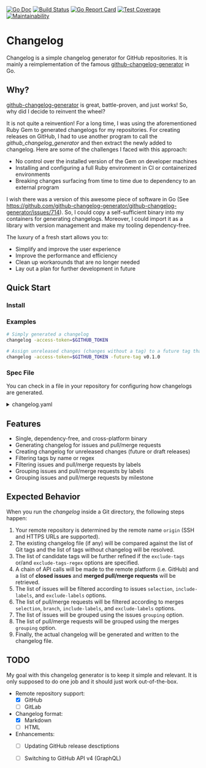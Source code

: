 [![Go Doc][godoc-image]][godoc-url]
[![Build Status][workflow-image]][workflow-url]
[![Go Report Card][goreport-image]][goreport-url]
[![Test Coverage][coverage-image]][coverage-url]
[![Maintainability][maintainability-image]][maintainability-url]

# Changelog

Changelog is a simple changelog generator for GitHub repositories.
It is mainly a reimplementation of the famous [github-changelog-generator](https://github.com/github-changelog-generator/github-changelog-generator) in Go.

## Why?

[github-changelog-generator](https://github.com/github-changelog-generator/github-changelog-generator) is great, battle-proven, and just works! So, why did I decide to reinvent the wheel?

It is not quite a reinvention!
For a long time, I was using the aforementioned Ruby Gem to generated changelogs for my repositories.
For creating releases on GitHub, I had to use another program to call the *github_changelog_generator* and then extract the newly added to changelog.
Here are some of the challenges I faced with this approach:

  - No control over the installed version of the Gem on developer machines
  - Installing and configuring a full Ruby environment in CI or containerized environments
  - Breaking changes surfacing from time to time due to dependency to an external program

I wish there was a version of this awesome piece of software in Go
(See https://github.com/github-changelog-generator/github-changelog-generator/issues/714).
So, I could copy a self-sufficient binary into my containers for generating changelogs.
Moreover, I could import it as a library with version management and make my tooling dependency-free.

The luxury of a fresh start allows you to:

  - Simplify and improve the user experience
  - Improve the performance and efficiency
  - Clean up workarounds that are no longer needed
  - Lay out a plan for further development in future

## Quick Start

### Install

### Examples

```bash
# Simply generated a changelog
changelog -access-token=$GITHUB_TOKEN

# Assign unreleased changes (changes without a tag) to a future tag that has not been yet created.
changelog -access-token=$GITHUB_TOKEN -future-tag v0.1.0
```

### Spec File

You can check in a file in your repository for configuring how changelogs are generated.

<details>
  <summary>changelog.yaml</summary>

```yaml
general:
  file: CHANGELOG.md
  base: HISTORY.md
  print: true
  verbose: false

tags:
  exclude: [ prerelease, candidate ]
  exclude-regex: (.*)-(alpha|beta)

issues:
  selection: labeled
  include-labels: [ breaking, bug, defect, deprecated, enhancement, feature, highlight, improvement, incompatible, privacy, removed, security, summary ]
  exclude-labels: [ documentation, duplicate, invalid, question, wontfix ]
  grouping: milestone
  summary-labels: [ summary, highlight ]
  removed-labels: [ removed ]
  breaking-labels: [ breaking, incompatible ]
  deprecated-labels: [ deprecated ]
  feature-labels: [ feature ]
  enhancement-labels: [ enhancement, improvement ]
  bug-labels: [ bug, defect ]
  security-labels: [ security, privacy ]

merges:
  selection: labeled
  branch: production
  include-labels: [ breaking, bug, defect, deprecated, enhancement, feature, highlight, improvement, incompatible, privacy, removed, security, summary ]
  exclude-labels: [ documentation, duplicate, invalid, question, wontfix ]
  grouping: label
  summary-labels: [ summary, highlight ]
  removed-labels: [ removed ]
  breaking-labels: [ breaking, incompatible ]
  deprecated-labels: [ deprecated ]
  feature-labels: [ feature ]
  enhancement-labels: [ enhancement, improvement ]
  bug-labels: [ bug, defect ]
  security-labels: [ security, privacy ]

content:
  release-url: https://storage.artifactory.com/project/releases/{tag}
```
</details>

## Features

  - Single, dependency-free, and cross-platform binary
  - Generating changelog for issues and pull/merge requests
  - Creating changelog for unreleased changes (future or draft releases)
  - Filtering tags by name or regex
  - Filtering issues and pull/merge requests by labels
  - Grouping issues and pull/merge requests by labels
  - Grouping issues and pull/merge requests by milestone

## Expected Behavior

When you run the _changelog_ inside a Git directory, the following steps happen:

  1. Your remote repository is determined by the remote name `origin` (SSH and HTTPS URLs are supported).
  1. The existing changelog file (if any) will be compared against the list of Git tags and the list of tags without changelog will be resolved.
  1. The list of candidate tags will be further refined if the `exclude-tags` or/and `exclude-tags-regex` options are specified.
  1. A chain of API calls will be made to the remote platform (i.e. GitHub) and a list of **closed issues** and **merged pull/merge requests** will be retrieved.
  1. The list of issues will be filtered according to issues `selection`, `include-labels`, and `exclude-labels` options.
  1. The list of pull/merge requests will be filtered according to merges `selection`, `branch`, `include-labels`, and `exclude-labels` options.
  1. The list of issues will be grouped using the issues `grouping` option.
  1. The list of pull/merge requests will be grouped using the merges `grouping` option.
  1. Finally, the actual changelog will be generated and written to the changelog file.

## TODO

My goal with this changelog generator is to keep it simple and relevant.
It is only supposed to do one job and it should just work out-of-the-box.

  - Remote repository support:
    - [x] GitHub
    - [ ] GitLab
  - Changelog format:
    - [x] Markdown
    - [ ] HTML
  - Enhancements:
    - [ ] Updating GitHub release desctiptions
    - [ ] Switching to GitHub API v4 (GraphQL)


[godoc-url]: https://pkg.go.dev/github.com/moorara/changelog
[godoc-image]: https://godoc.org/github.com/moorara/changelog?status.svg
[workflow-url]: https://github.com/moorara/changelog/actions
[workflow-image]: https://github.com/moorara/changelog/workflows/Main/badge.svg
[goreport-url]: https://goreportcard.com/report/github.com/moorara/changelog
[goreport-image]: https://goreportcard.com/badge/github.com/moorara/changelog
[coverage-url]: https://codeclimate.com/github/moorara/changelog/test_coverage
[coverage-image]: https://api.codeclimate.com/v1/badges/698f0cb8dc342903b2ba/test_coverage
[maintainability-url]: https://codeclimate.com/github/moorara/changelog/maintainability
[maintainability-image]: https://api.codeclimate.com/v1/badges/698f0cb8dc342903b2ba/maintainability
